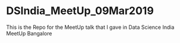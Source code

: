 # DSIndia_MeetUp_09Mar2019
This is the Repo for the MeetUp talk that I gave in Data Science India MeetUp Bangalore
